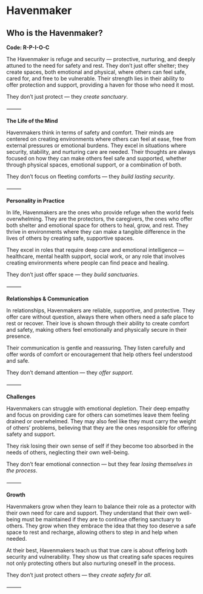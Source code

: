 # Havenmaker
## Who is the Havenmaker?
**Code: R-P-I-O-C**

The Havenmaker is refuge and security — protective, nurturing, and deeply attuned to the need for safety and rest. They don’t just offer shelter; they create spaces, both emotional and physical, where others can feel safe, cared for, and free to be vulnerable. Their strength lies in their ability to offer protection and support, providing a haven for those who need it most.

They don’t just protect — they *create sanctuary*.

⸻

**The Life of the Mind**

Havenmakers think in terms of safety and comfort. Their minds are centered on creating environments where others can feel at ease, free from external pressures or emotional burdens. They excel in situations where security, stability, and nurturing care are needed. Their thoughts are always focused on how they can make others feel safe and supported, whether through physical spaces, emotional support, or a combination of both.

They don’t focus on fleeting comforts — they *build lasting security*.

⸻

**Personality in Practice**

In life, Havenmakers are the ones who provide refuge when the world feels overwhelming. They are the protectors, the caregivers, the ones who offer both shelter and emotional space for others to heal, grow, and rest. They thrive in environments where they can make a tangible difference in the lives of others by creating safe, supportive spaces.

They excel in roles that require deep care and emotional intelligence — healthcare, mental health support, social work, or any role that involves creating environments where people can find peace and healing.

They don’t just offer space — they *build sanctuaries*.

⸻

**Relationships & Communication**

In relationships, Havenmakers are reliable, supportive, and protective. They offer care without question, always there when others need a safe place to rest or recover. Their love is shown through their ability to create comfort and safety, making others feel emotionally and physically secure in their presence.

Their communication is gentle and reassuring. They listen carefully and offer words of comfort or encouragement that help others feel understood and safe.

They don’t demand attention — they *offer support*.

⸻

**Challenges**

Havenmakers can struggle with emotional depletion. Their deep empathy and focus on providing care for others can sometimes leave them feeling drained or overwhelmed. They may also feel like they must carry the weight of others’ problems, believing that they are the ones responsible for offering safety and support.

They risk losing their own sense of self if they become too absorbed in the needs of others, neglecting their own well-being.

They don’t fear emotional connection — but they fear *losing themselves in the process*.

⸻

**Growth**

Havenmakers grow when they learn to balance their role as a protector with their own need for care and support. They understand that their own well-being must be maintained if they are to continue offering sanctuary to others. They grow when they embrace the idea that they too deserve a safe space to rest and recharge, allowing others to step in and help when needed.

At their best, Havenmakers teach us that true care is about offering both security and vulnerability. They show us that creating safe spaces requires not only protecting others but also nurturing oneself in the process.

They don’t just protect others — they *create safety for all*.

⸻
